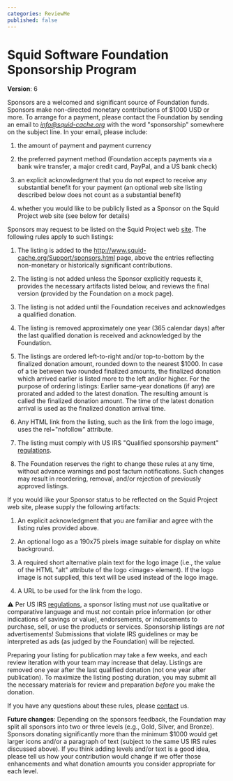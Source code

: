 ```yaml
---
categories: ReviewMe
published: false
---
```

# Squid Software Foundation Sponsorship Program

**Version**: 6

Sponsors are a welcomed and significant source of Foundation funds.
Sponsors make non-directed monetary contributions of $1000 USD or more.
To arrange for a payment, please contact the Foundation by sending an
email to *<info@squid-cache.org>* with the word "sponsorship" somewhere
on the subject line. In your email, please include:

1.  the amount of payment and payment currency

2.  the preferred payment method (Foundation accepts payments via a bank
    wire transfer, a major credit card, PayPal, and a US bank check)

3.  an explicit acknowledgment that you do not expect to receive any
    substantial benefit for your payment (an optional web site listing
    described below does not count as a substantial benefit)

4.  whether you would like to be publicly listed as a Sponsor on the
    Squid Project web site (see below for details)

Sponsors may request to be listed on the Squid Project web
[site](http://www.squid-cache.org/Support/sponsors.html). The following
rules apply to such listings:

1.  The listing is added to the
    <http://www.squid-cache.org/Support/sponsors.html> page, above the
    entries reflecting non-monetary or historically significant
    contributions.

2.  The listing is not added unless the Sponsor explicitly requests it,
    provides the necessary artifacts listed below, and reviews the final
    version (provided by the Foundation on a mock page).

3.  The listing is not added until the Foundation receives and
    acknowledges a qualified donation.

4.  The listing is removed approximately one year (365 calendar days)
    after the last qualified donation is received and acknowledged by
    the Foundation.

5.  The listings are ordered left-to-right and/or top-to-bottom by the
    finalized donation amount, rounded down to the nearest $1000. In
    case of a tie between two rounded finalized amounts, the finalized
    donation which arrived earlier is listed more to the left and/or
    higher. For the purpose of ordering listings: Earlier same-year
    donations (if any) are prorated and added to the latest donation.
    The resulting amount is called the finalized donation amount. The
    time of the latest donation arrival is used as the finalized
    donation arrival time.

6.  Any HTML link from the listing, such as the link from the logo
    image, uses the rel="nofollow" attribute.

7.  The listing must comply with US IRS "Qualified sponsorship payment"
    [regulations](http://www.irs.gov/pub/irs-pdf/p598.pdf).

8.  The Foundation reserves the right to change these rules at any time,
    without advance warnings and post factum notifications. Such changes
    may result in reordering, removal, and/or rejection of previously
    approved listings.

If you would like your Sponsor status to be reflected on the Squid
Project web site, please supply the following artifacts:

1.  An explicit acknowledgment that you are familiar and agree with the
    listing rules provided above.

2.  An optional logo as a 190x75 pixels image suitable for display on
    white background.

3.  A required short alternative plain text for the logo image (i.e.,
    the value of the HTML "alt" attribute of the logo \<image\>
    element). If the logo image is not supplied, this text will be used
    instead of the logo image.

4.  A URL to be used for the link from the logo.

:warning: Per
US IRS [regulations](http://www.irs.gov/pub/irs-pdf/p598.pdf), a sponsor
listing must *not* use qualitative or comparative language and must
*not* contain price information (or other indications of savings or
value), endorsements, or inducements to purchase, sell, or use the
products or services. Sponsorship listings are *not* advertisements\!
Submissions that violate IRS guidelines or may be interpreted as ads (as
judged by the Foundation) will be rejected.

Preparing your listing for publication may take a few weeks, and each
review iteration with your team may increase that delay. Listings are
removed one year after the last qualified donation (not one year after
publication). To maximize the listing posting duration, you may submit
all the necessary materials for review and preparation *before* you make
the donation.

If you have any questions about these rules, please
[contact](http://www.squid-cache.org/Support/contact.html) us.

**Future changes**: Depending on the sponsors feedback, the Foundation
may split all sponsors into two or three levels (e.g., Gold, Silver, and
Bronze). Sponsors donating significantly more than the minimum $1000
would get larger icons and/or a paragraph of text (subject to the same
US IRS rules discussed above). If you think adding levels and/or text is
a good idea, please tell us how your contribution would change if we
offer those enhancements and what donation amounts you consider
appropriate for each level.
